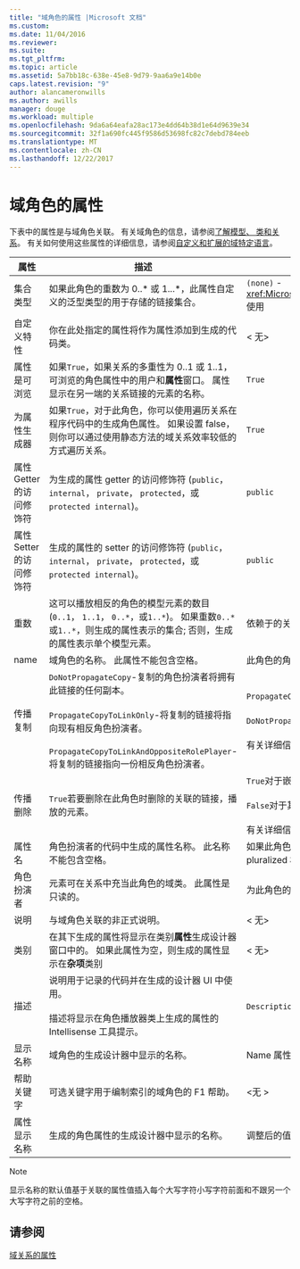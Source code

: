 ```yaml
---
title: "域角色的属性 |Microsoft 文档"
ms.custom: 
ms.date: 11/04/2016
ms.reviewer: 
ms.suite: 
ms.tgt_pltfrm: 
ms.topic: article
ms.assetid: 5a7bb18c-638e-45e8-9d79-9aa6a9e14b0e
caps.latest.revision: "9"
author: alancameronwills
ms.author: awills
manager: douge
ms.workload: multiple
ms.openlocfilehash: 9da6a64eafa28ac173e4dd64b38d1e64d9639e34
ms.sourcegitcommit: 32f1a690fc445f9586d53698fc82c7debd784eeb
ms.translationtype: MT
ms.contentlocale: zh-CN
ms.lasthandoff: 12/22/2017
---
```

# <a name="properties-of-domain-roles"></a>域角色的属性
下表中的属性是与域角色关联。 有关域角色的信息，请参阅[了解模型、 类和关系](../modeling/understanding-models-classes-and-relationships.md)。 有关如何使用这些属性的详细信息，请参阅[自定义和扩展的域特定语言](../modeling/customizing-and-extending-a-domain-specific-language.md)。  
  
|属性|描述|默认|  
|--------------|-----------------|-------------|  
|集合类型|如果此角色的重数为 0..* 或 1...\*，此属性自定义的泛型类型的用于存储的链接集合。|`(none)` - <xref:Microsoft.VisualStudio.Modeling.LinkedElementCollection%601>使用|  
|自定义特性|你在此处指定的属性将作为属性添加到生成的代码类。|< 无\>|  
|属性是可浏览|如果`True`，如果关系的多重性为 0..1 或 1..1，可浏览的角色属性中的用户和**属性**窗口。 属性显示在另一端的关系链接的元素的名称。|`True`|  
|为属性生成器|如果`True`，对于此角色，你可以使用遍历关系在程序代码中的生成角色属性。 如果设置 false，则你可以通过使用静态方法的域关系效率较低的方式遍历关系。|`True`|  
|属性 Getter 的访问修饰符|为生成的属性 getter 的访问修饰符 (`public`， `internal`， `private`， `protected`，或`protected internal`)。|`public`|  
|属性 Setter 的访问修饰符|生成的属性的 setter 的访问修饰符 (`public`， `internal`， `private`， `protected`，或`protected internal`)。|`public`|  
|重数|这可以播放相反的角色的模型元素的数目 (`0..1`， `1..1`， `0..*`，或`1..*`)。 如果重数`0..*`或`1..*`，则生成的属性表示的集合; 否则，生成的属性表示单个模型元素。|依赖于的关系类型和是否这是关系中的源或目标的角色。|  
|name|域角色的名称。 此属性不能包含空格。|此角色的角色扮演者域类的名称。|  
|传播复制|`DoNotPropagateCopy`-复制的角色扮演者将拥有此链接的任何副本。<br /><br /> `PropagateCopyToLinkOnly`-将复制的链接将指向现有相反角色扮演者。<br /><br /> `PropagateCopyToLinkAndOppositeRolePlayer`-将复制的链接指向一份相反角色扮演者。|`PropagateCopyToLinkAndOppositeRolePlayer`嵌入的源角色。<br /><br /> `DoNotPropagateCopy`对于其他角色。<br /><br /> 有关详细信息，请参阅[自定义复制行为](../modeling/customizing-copy-behavior.md)|  
|传播删除|`True`若要删除在此角色时删除的关联的链接，播放的元素。|`True`对于嵌入的角色的目标。<br /><br /> `False`对于其他角色。<br /><br /> 有关详细信息，请参阅[自定义删除行为](../modeling/customizing-deletion-behavior.md)。|  
|属性名|角色扮演者的代码中生成的属性名称。 此名称不能包含空格。|如果此角色具有零到一个相反的角色的名称或一对一的重数;否则为 pluralized 相反的角色的名称。|  
|角色扮演者|元素可在关系中充当此角色的域类。 此属性是只读的。|为此角色的角色扮演者域类。|  
|说明|与域角色关联的非正式说明。|< 无\>|  
|类别|在其下生成的属性将显示在类别**属性**生成设计器窗口中的。 如果此属性为空，则生成的属性显示在**杂项**类别|< 无\>|  
|描述|说明用于记录的代码并在生成的设计器 UI 中使用。<br /><br /> 描述将显示在角色播放器类上生成的属性的 Intellisense 工具提示。|`Description for`*角色的完整名称*|  
|显示名称|域角色的生成设计器中显示的名称。|Name 属性的调整后的值。|  
|帮助关键字|可选关键字用于编制索引的域角色的 F1 帮助。|\<无 >|  
|属性显示名称|生成的角色属性的生成设计器中显示的名称。|调整后的值的属性名称属性。|  
  
> [!NOTE]
>  显示名称的默认值基于关联的属性值插入每个大写字符小写字符前面和不跟另一个大写字符之前的空格。  
  
## <a name="see-also"></a>请参阅  
 [域关系的属性](../modeling/properties-of-domain-relationships.md)